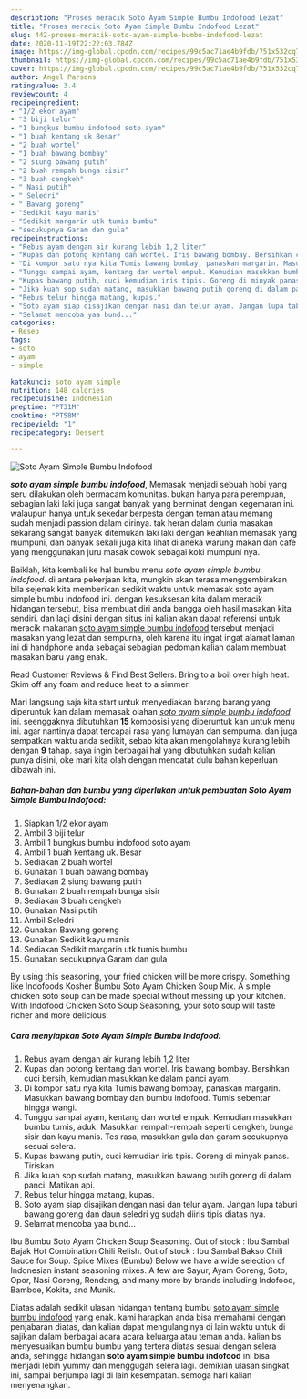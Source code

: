 ```yaml
---
description: "Proses meracik Soto Ayam Simple Bumbu Indofood Lezat"
title: "Proses meracik Soto Ayam Simple Bumbu Indofood Lezat"
slug: 442-proses-meracik-soto-ayam-simple-bumbu-indofood-lezat
date: 2020-11-19T22:22:03.784Z
image: https://img-global.cpcdn.com/recipes/99c5ac71ae4b9fdb/751x532cq70/soto-ayam-simple-bumbu-indofood-foto-resep-utama.jpg
thumbnail: https://img-global.cpcdn.com/recipes/99c5ac71ae4b9fdb/751x532cq70/soto-ayam-simple-bumbu-indofood-foto-resep-utama.jpg
cover: https://img-global.cpcdn.com/recipes/99c5ac71ae4b9fdb/751x532cq70/soto-ayam-simple-bumbu-indofood-foto-resep-utama.jpg
author: Angel Parsons
ratingvalue: 3.4
reviewcount: 4
recipeingredient:
- "1/2 ekor ayam"
- "3 biji telur"
- "1 bungkus bumbu indofood soto ayam"
- "1 buah kentang uk Besar"
- "2 buah wortel"
- "1 buah bawang bombay"
- "2 siung bawang putih"
- "2 buah rempah bunga sisir"
- "3 buah cengkeh"
- " Nasi putih"
- " Seledri"
- " Bawang goreng"
- "Sedikit kayu manis"
- "Sedikit margarin utk tumis bumbu"
- "secukupnya Garam dan gula"
recipeinstructions:
- "Rebus ayam dengan air kurang lebih 1,2 liter"
- "Kupas dan potong kentang dan wortel. Iris bawang bombay. Bersihkan cuci bersih, kemudian masukkan ke dalam panci ayam."
- "Di kompor satu nya kita Tumis bawang bombay, panaskan margarin. Masukkan bawang bombay dan bumbu indofood. Tumis sebentar hingga wangi."
- "Tunggu sampai ayam, kentang dan wortel empuk. Kemudian masukkan bumbu tumis, aduk. Masukkan rempah-rempah seperti cengkeh, bunga sisir dan kayu manis. Tes rasa, masukkan gula dan garam secukupnya sesuai selera."
- "Kupas bawang putih, cuci kemudian iris tipis. Goreng di minyak panas. Tiriskan"
- "Jika kuah sop sudah matang, masukkan bawang putih goreng di dalam panci. Matikan api."
- "Rebus telur hingga matang, kupas."
- "Soto ayam siap disajikan dengan nasi dan telur ayam. Jangan lupa taburi bawang goreng dan daun seledri yg sudah diiris tipis diatas nya."
- "Selamat mencoba yaa bund..."
categories:
- Resep
tags:
- soto
- ayam
- simple

katakunci: soto ayam simple 
nutrition: 148 calories
recipecuisine: Indonesian
preptime: "PT31M"
cooktime: "PT58M"
recipeyield: "1"
recipecategory: Dessert

---
```



![Soto Ayam Simple Bumbu Indofood](https://img-global.cpcdn.com/recipes/99c5ac71ae4b9fdb/751x532cq70/soto-ayam-simple-bumbu-indofood-foto-resep-utama.jpg)

<b><i>soto ayam simple bumbu indofood</i></b>, Memasak menjadi sebuah hobi yang seru dilakukan oleh bermacam komunitas. bukan hanya para perempuan, sebagian laki laki juga sangat banyak yang berminat dengan kegemaran ini. walaupun hanya untuk sekedar berpesta dengan teman atau memang sudah menjadi passion dalam dirinya. tak heran dalam dunia masakan sekarang sangat banyak ditemukan laki laki dengan keahlian memasak yang mumpuni, dan banyak sekali juga kita lihat di aneka warung makan dan cafe yang menggunakan juru masak cowok sebagai koki mumpuni nya.

Baiklah, kita kembali ke hal bumbu menu <i>soto ayam simple bumbu indofood</i>. di antara pekerjaan kita, mungkin akan terasa menggembirakan bila sejenak kita memberikan sedikit waktu untuk memasak soto ayam simple bumbu indofood ini. dengan kesuksesan kita dalam meracik hidangan tersebut, bisa membuat diri anda bangga oleh hasil masakan kita sendiri. dan lagi disini dengan situs ini kalian akan dapat referensi untuk meracik makanan <u>soto ayam simple bumbu indofood</u> tersebut menjadi masakan yang lezat dan sempurna, oleh karena itu ingat ingat alamat laman ini di handphone anda sebagai sebagian pedoman kalian dalam membuat masakan baru yang enak.

Read Customer Reviews &amp; Find Best Sellers. Bring to a boil over high heat. Skim off any foam and reduce heat to a simmer.


Mari langsung saja kita start untuk menyediakan barang barang yang diperuntuk kan dalam memasak olahan <u><i>soto ayam simple bumbu indofood</i></u> ini. seenggaknya dibutuhkan <b>15</b> komposisi yang diperuntuk kan untuk menu ini. agar nantinya dapat tercapai rasa yang lumayan dan sempurna. dan juga sempatkan waktu anda sedikit, sebab kita akan mengolahnya kurang lebih dengan <b>9</b> tahap. saya ingin berbagai hal yang dibutuhkan sudah kalian punya disini, oke mari kita olah dengan mencatat dulu bahan keperluan dibawah ini.

<!--inarticleads1-->

##### Bahan-bahan dan bumbu yang diperlukan untuk pembuatan Soto Ayam Simple Bumbu Indofood:

1. Siapkan 1/2 ekor ayam
1. Ambil 3 biji telur
1. Ambil 1 bungkus bumbu indofood soto ayam
1. Ambil 1 buah kentang uk. Besar
1. Sediakan 2 buah wortel
1. Gunakan 1 buah bawang bombay
1. Sediakan 2 siung bawang putih
1. Gunakan 2 buah rempah bunga sisir
1. Sediakan 3 buah cengkeh
1. Gunakan  Nasi putih
1. Ambil  Seledri
1. Gunakan  Bawang goreng
1. Gunakan Sedikit kayu manis
1. Sediakan Sedikit margarin utk tumis bumbu
1. Gunakan secukupnya Garam dan gula


By using this seasoning, your fried chicken will be more crispy. Something like Indofoods Kosher Bumbu Soto Ayam Chicken Soup Mix. A simple chicken soto soup can be made special without messing up your kitchen. With Indofood Chicken Soto Soup Seasoning, your soto soup will taste richer and more delicious. 

<!--inarticleads2-->

##### Cara menyiapkan Soto Ayam Simple Bumbu Indofood:

1. Rebus ayam dengan air kurang lebih 1,2 liter
1. Kupas dan potong kentang dan wortel. Iris bawang bombay. Bersihkan cuci bersih, kemudian masukkan ke dalam panci ayam.
1. Di kompor satu nya kita Tumis bawang bombay, panaskan margarin. Masukkan bawang bombay dan bumbu indofood. Tumis sebentar hingga wangi.
1. Tunggu sampai ayam, kentang dan wortel empuk. Kemudian masukkan bumbu tumis, aduk. Masukkan rempah-rempah seperti cengkeh, bunga sisir dan kayu manis. Tes rasa, masukkan gula dan garam secukupnya sesuai selera.
1. Kupas bawang putih, cuci kemudian iris tipis. Goreng di minyak panas. Tiriskan
1. Jika kuah sop sudah matang, masukkan bawang putih goreng di dalam panci. Matikan api.
1. Rebus telur hingga matang, kupas.
1. Soto ayam siap disajikan dengan nasi dan telur ayam. Jangan lupa taburi bawang goreng dan daun seledri yg sudah diiris tipis diatas nya.
1. Selamat mencoba yaa bund...


Ibu Bumbu Soto Ayam Chicken Soup Seasoning. Out of stock : Ibu Sambal Bajak Hot Combination Chili Relish. Out of stock : Ibu Sambal Bakso Chili Sauce for Soup. Spice Mixes (Bumbu) Below we have a wide selection of Indonesian instant seasoning mixes. A few are Sayur, Ayam Goreng, Soto, Opor, Nasi Goreng, Rendang, and many more by brands including Indofood, Bamboe, Kokita, and Munik. 

Diatas adalah sedikit ulasan hidangan tentang bumbu <u>soto ayam simple bumbu indofood</u> yang enak. kami harapkan anda bisa memahami dengan penjabaran diatas, dan kalian dapat mengulanginya di lain waktu untuk di sajikan dalam berbagai acara acara keluarga atau teman anda. kalian bs menyesuaikan bumbu bumbu yang tertera diatas sesuai dengan selera anda, sehingga hidangan <b>soto ayam simple bumbu indofood</b> ini bisa menjadi lebih yummy dan menggugah selera lagi. demikian ulasan singkat ini, sampai berjumpa lagi di lain kesempatan. semoga hari kalian menyenangkan.
